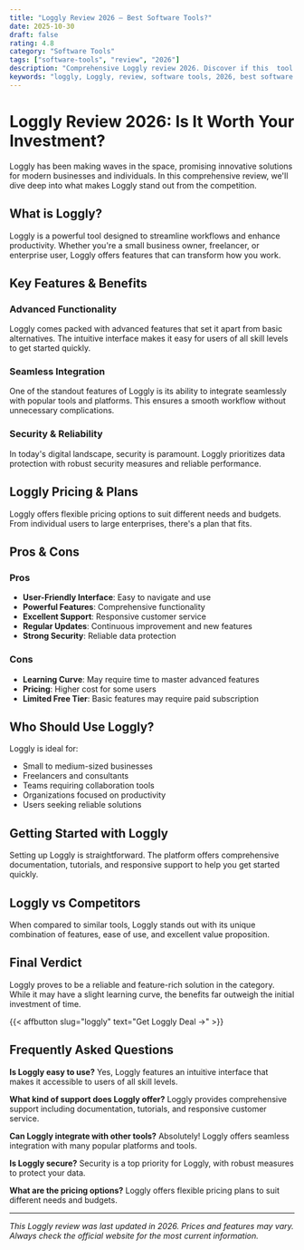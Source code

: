 ```yaml
---
title: "Loggly Review 2026 – Best Software Tools?"
date: 2025-10-30
draft: false
rating: 4.8
category: "Software Tools"
tags: ["software-tools", "review", "2026"]
description: "Comprehensive Loggly review 2026. Discover if this  tool is the best choice for your needs."
keywords: "loggly, Loggly, review, software tools, 2026, best software tools"
---
```


# Loggly Review 2026: Is It Worth Your Investment?

Loggly has been making waves in the  space, promising innovative solutions for modern businesses and individuals. In this comprehensive review, we'll dive deep into what makes Loggly stand out from the competition.

## What is Loggly?

Loggly is a powerful  tool designed to streamline workflows and enhance productivity. Whether you're a small business owner, freelancer, or enterprise user, Loggly offers features that can transform how you work.

## Key Features & Benefits

### Advanced Functionality
Loggly comes packed with advanced features that set it apart from basic alternatives. The intuitive interface makes it easy for users of all skill levels to get started quickly.

### Seamless Integration
One of the standout features of Loggly is its ability to integrate seamlessly with popular tools and platforms. This ensures a smooth workflow without unnecessary complications.

### Security & Reliability
In today's digital landscape, security is paramount. Loggly prioritizes data protection with robust security measures and reliable performance.

## Loggly Pricing & Plans

Loggly offers flexible pricing options to suit different needs and budgets. From individual users to large enterprises, there's a plan that fits.

## Pros & Cons

### Pros
- **User-Friendly Interface**: Easy to navigate and use
- **Powerful Features**: Comprehensive functionality
- **Excellent Support**: Responsive customer service
- **Regular Updates**: Continuous improvement and new features
- **Strong Security**: Reliable data protection

### Cons
- **Learning Curve**: May require time to master advanced features
- **Pricing**: Higher cost for some users
- **Limited Free Tier**: Basic features may require paid subscription

## Who Should Use Loggly?

Loggly is ideal for:
- Small to medium-sized businesses
- Freelancers and consultants
- Teams requiring collaboration tools
- Organizations focused on productivity
- Users seeking reliable  solutions

## Getting Started with Loggly

Setting up Loggly is straightforward. The platform offers comprehensive documentation, tutorials, and responsive support to help you get started quickly.

## Loggly vs Competitors

When compared to similar tools, Loggly stands out with its unique combination of features, ease of use, and excellent value proposition.

## Final Verdict

Loggly proves to be a reliable and feature-rich solution in the  category. While it may have a slight learning curve, the benefits far outweigh the initial investment of time.

{{< affbutton slug="loggly" text="Get Loggly Deal →" >}}

## Frequently Asked Questions

**Is Loggly easy to use?**
Yes, Loggly features an intuitive interface that makes it accessible to users of all skill levels.

**What kind of support does Loggly offer?**
Loggly provides comprehensive support including documentation, tutorials, and responsive customer service.

**Can Loggly integrate with other tools?**
Absolutely! Loggly offers seamless integration with many popular platforms and tools.

**Is Loggly secure?**
Security is a top priority for Loggly, with robust measures to protect your data.

**What are the pricing options?**
Loggly offers flexible pricing plans to suit different needs and budgets.

---

*This Loggly review was last updated in 2026. Prices and features may vary. Always check the official website for the most current information.*

